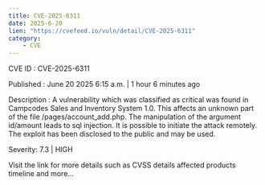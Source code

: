 ```yaml
---
title: CVE-2025-6311
date: 2025-6-20
lien: "https://cvefeed.io/vuln/detail/CVE-2025-6311"
category:
    - CVE
---
```


CVE ID : CVE-2025-6311

Published :  June 20
2025
6:15 a.m. | 1 hour
6 minutes ago

Description : A vulnerability
which was classified as critical
was found in Campcodes Sales and Inventory System 1.0. This affects an unknown part of the file /pages/account_add.php. The manipulation of the argument id/amount leads to sql injection. It is possible to initiate the attack remotely. The exploit has been disclosed to the public and may be used.

Severity: 7.3 | HIGH

Visit the link for more details
such as CVSS details
affected products
timeline
and more...
